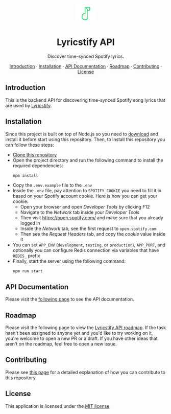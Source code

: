 <div style="text-align: center">
  <p><a href="https://github.com/lyricstify/api"><img src="https://raw.githubusercontent.com/lyricstify/api/main/assets/lyricstify.svg" alt="Lyricstify Logo" height="60"/></a></p>
  <h1>Lyricstify API</h1>
  <p>Discover time-synced Spotify lyrics.</p>
  <p>
    <a href="#introduction">Introduction</a>
    ·
    <a href="#installation">Installation</a>
    ·
    <a href="#api-documentation">API Documentation</a>
    ·
    <a href="#roadmap">Roadmap</a>
    ·
    <a href="#contributing">Contributing</a>
    ·
    <a href="#license">License</a>
  </p>
</div>

## Introduction

This is the backend API for discovering time-synced Spotify song lyrics that are used by [Lyricstify](https://github.com/lyricstify/lyricstify).

## Installation

Since this project is built on top of Node.js so you need to [download](https://nodejs.org/en/download) and install it before start using this repository. Then, to install this repository you can follow these steps:

- [Clone this repository](https://docs.github.com/en/repositories/creating-and-managing-repositories/cloning-a-repository)
- Open the project directory and run the following command to install the required dependencies:
  ```bash
  npm install
  ```
- Copy the `.env.example` file to the `.env`
- Inside the `.env` file, pay attention to `SPOTIFY_COOKIE` you need to fill it in based on your Spotify account cookie. Here is how you can get your cookie:
  - Open your browser and open _Developer Tools_ by clicking F12
  - Navigate to the _Network_ tab inside your _Developer Tools_
  - Then visit https://open.spotify.com/ and make sure that you already logged in
  - Inside the _Network_ tab, see the first request to `open.spotify.com`
  - Then see the _Request Headers_ tab, and copy the _cookie_ value inside it
- You can set `APP_ENV` (`development`, `testing`, or `production`), `APP_PORT`, and optionally you can configure Redis connection via variables that have `REDIS_` prefix
- Finally, start the server using the following command:
  ```
  npm run start
  ```

## API Documentation

Please visit the [following page](https://lyricstify.github.io/api) to see the API documentation.

## Roadmap

Please visit the following page to view the [Lyricstify API roadmap](https://github.com/lyricstify/api/projects). If the task hasn't been assigned to anyone yet and you'd like to try working on it, you're welcome to open a new PR or a draft. If you have other ideas that aren't on the roadmap, feel free to open a new issue.

## Contributing

Please see [this page](https://github.com/lyricstify/api/blob/main/CONTRIBUTING.md) for a detailed explanation of how you can contribute to this repository.

## License

This application is licensed under the [MIT license](https://github.com/lyricstify/api/blob/main/LICENSE.md).
